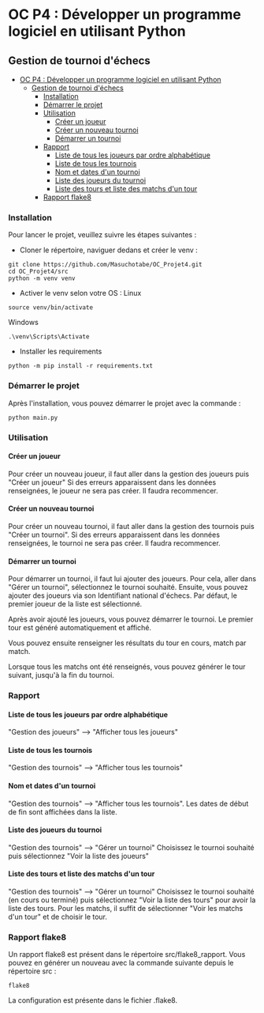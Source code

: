 # OC P4 : Développer un programme logiciel en utilisant Python

## Gestion de tournoi d'échecs

<!-- TOC -->
* [OC P4 : Développer un programme logiciel en utilisant Python](#oc-p4--d%C3%A9velopper-un-programme-logiciel-en-utilisant-python)
  * [Gestion de tournoi d'échecs](#gestion-de-tournoi-d%C3%A9checs)
    * [Installation](#installation)
    * [Démarrer le projet](#d%C3%A9marrer-le-projet)
    * [Utilisation](#utilisation)
      * [Créer un joueur](#cr%C3%A9er-un-joueur)
      * [Créer un nouveau tournoi](#cr%C3%A9er-un-nouveau-tournoi)
      * [Démarrer un tournoi](#d%C3%A9marrer-un-tournoi)
    * [Rapport](#rapport)
      * [Liste de tous les joueurs par ordre alphabétique](#liste-de-tous-les-joueurs-par-ordre-alphab%C3%A9tique)
      * [Liste de tous les tournois](#liste-de-tous-les-tournois)
      * [Nom et dates d'un tournoi](#nom-et-dates-dun-tournoi)
      * [Liste des joueurs du tournoi](#liste-des-joueurs-du-tournoi)
      * [Liste des tours et liste des matchs d'un tour](#liste-des-tours-et-liste-des-matchs-dun-tour)
    * [Rapport flake8](#rapport-flake8)
<!-- TOC -->

### Installation 
Pour lancer le projet, veuillez suivre les étapes suivantes : 
* Cloner le répertoire, naviguer dedans et créer le venv : 
```shell
git clone https://github.com/Masuchotabe/OC_Projet4.git
cd OC_Projet4/src
python -m venv venv
```
* Activer le venv selon votre OS : 
Linux
```shell
source venv/bin/activate
```
Windows 
```shell
.\venv\Scripts\Activate
```
* Installer les requirements 
```shell
python -m pip install -r requirements.txt
```

### Démarrer le projet 
Après l'installation, vous pouvez démarrer le projet 
avec la commande : 
```shell
python main.py
```

### Utilisation
#### Créer un joueur
Pour créer un nouveau joueur, il faut aller dans la gestion des joueurs puis "Créer un joueur"
Si des erreurs apparaissent dans les données renseignées, le joueur ne sera pas créer. Il faudra recommencer. 

#### Créer un nouveau tournoi 
Pour créer un nouveau tournoi, il faut aller dans la gestion des tournois puis "Créer un tournoi".
Si des erreurs apparaissent dans les données renseignées, le tournoi ne sera pas créer. Il faudra recommencer. 

#### Démarrer un tournoi
Pour démarrer un tournoi, il faut lui ajouter des joueurs. Pour cela, aller dans "Gérer un tournoi", 
sélectionnez le tournoi souhaité. Ensuite, vous pouvez ajouter des joueurs via son Identifiant national d'échecs. 
Par défaut, le premier joueur de la liste est sélectionné.

Après avoir ajouté les joueurs, vous pouvez démarrer le tournoi. Le premier tour est généré automatiquement et affiché. 

Vous pouvez ensuite renseigner les résultats du tour en cours, match par match. 

Lorsque tous les matchs ont été renseignés, vous pouvez générer le tour suivant, jusqu'à la fin du tournoi. 

### Rapport 
#### Liste de tous les joueurs par ordre alphabétique
"Gestion des joueurs" --> "Afficher tous les joueurs"

#### Liste de tous les tournois
"Gestion des tournois" --> "Afficher tous les tournois"

#### Nom et dates d'un tournoi
"Gestion des tournois" --> "Afficher tous les tournois". 
Les dates de début de fin sont affichées dans la liste. 

#### Liste des joueurs du tournoi
"Gestion des tournois" --> "Gérer un tournoi"
Choisissez le tournoi souhaité puis sélectionnez "Voir la liste des joueurs"

#### Liste des tours et liste des matchs d'un tour
"Gestion des tournois" --> "Gérer un tournoi"
Choisissez le tournoi souhaité (en cours ou terminé) puis sélectionnez "Voir la liste des tours"
pour avoir la liste des tours. 
Pour les matchs, il suffit de sélectionner "Voir les matchs d'un tour" et de choisir le tour. 

### Rapport flake8 
Un rapport flake8 est présent dans le répertoire src/flake8_rapport. 
Vous pouvez en générer un nouveau avec la commande suivante depuis le répertoire src : 
```shell
flake8
```
La configuration est présente dans le fichier .flake8. 
